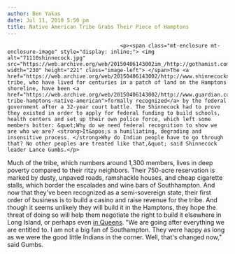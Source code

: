 ```yaml
---
author: Ben Yakas
date: Jul 11, 2010 5:50 pm
title: Native American Tribe Grabs Their Piece of Hamptons
---
```


	
										<p><span class="mt-enclosure mt-enclosure-image" style="display: inline;"> <img alt="71110shinnecock.jpg" src="https://web.archive.org/web/20150406143002im_/http://gothamist.com/attachments/byakas/71110shinnecock.jpg" width="230" height="221" class="image-left"> </span>The <a href="https://web.archive.org/web/20150406143002/http://www.shinnecocknation.com/history.asp">Shinnecock</a> tribe, who have lived for centuries in a patch of land on the Hamptons shoreline, have been <a href="https://web.archive.org/web/20150406143002/http://www.guardian.co.uk/world/2010/jul/11/shinnecock-tribe-hamptons-native-american">formally recognized</a> by the federal government after a 32-year court battle. The Shinnecock had to prove they existed in order to apply for federal funding to build schools, health centers and set up their own police force, which left some members bitter: &quot;Why do we need federal recognition to show we are who we are? <strong>It&apos;s a humiliating, degrading and insensitive process. </strong>Why do Indian people have to go through that? No other peoples are treated like that,&quot; said Shinnecock leader Lance Gumbs.</p>

<p>Much of the tribe, which numbers around 1,300 members, lives in deep poverty compared to their ritzy neighbors. Their 750-acre reservation is marked by dusty, unpaved roads, ramshackle houses, and cheap cigarette stalls, which border the escalades and wine bars of Southhampton. And now that they&apos;ve been recognized as a semi-sovereign state, their first order of business is to build a casino and raise revenue for the tribe. And though it seems unlikely they will build it in the Hamptons, they hope the threat of doing so will help them negotiate the right to build it elsewhere in Long Island, or perhaps even <a href="https://web.archive.org/web/20150406143002/http://gothamist.com/2009/05/27/hot_slots_could_come_to_hamptons_if.php">in Queens</a>.  &quot;We are going after everything we are entitled to. I am not a big fan of Southampton. They were happy as long as we were the good little Indians in the corner. Well, that&apos;s changed now,&quot; said Gumbs.</p>					
										
									
				